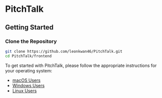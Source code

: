 # PitchTalk

## Getting Started

### Clone the Repository

```bash
git clone https://github.com/leonkwan46/PitchTalk.git
cd PitchTalk/frontend
```
To get started with PitchTalk, please follow the appropriate instructions for your operating system:

- [macOS Users](README-macOS.md)
- [Windows Users](README-Windows.md)
- [Linux Users](README-Linux.md)

